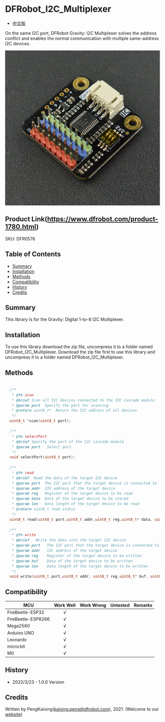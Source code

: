 # DFRobot_I2C_Multiplexer

- [中文版](./README_CN.md)

On the same I2C port, DFRobot Gravity: I2C Multiplexer solves the address conflict and enables the normal communication with multiple same-address I2C devices.

![正反面svg效果图](./resources/images/DFR0576.png)

## Product Link(https://www.dfrobot.com/product-1780.html)

SKU: DFR0576

## Table of Contents

* [Summary](#summary)
* [Installation](#installation)
* [Methods](#methods)
* [Compatibility](#compatibility)
* [History](#history)
* [Credits](#credits)

## Summary

This library is for the Gravity: Digital 1-to-8 I2C Multiplexer.

## Installation

To use this library download the zip file, uncompress it to a folder named DFRobot_I2C_Multiplexer.
Download the zip file first to use this library and uncompress it to a folder named DFRobot_I2C_Multiplexer.

## Methods

```C++

  /**
   * @fn scan
   * @brief Scan all I2C devices connected to the I2C cascade module
   * @param port  Specify the port for scanning
   * @return uint8_t*  Return the I2C address of all devices
   */
  uint8_t *scan(uint8_t port);

  /**
   * @fn selectPort
   * @brief Specify the port of the I2C cascade module
   * @param port   Select port
   */
  void selectPort(uint8_t port);

  /**
   * @fn read
   * @brief  Read the data of the target I2C device 
   * @param port  The I2C port that the target device is connected to
   * @param addr  I2C address of the target device
   * @param reg   Register of the target device to be read
   * @param data  Data of the target device to be stored
   * @param len   Data length of the target device to be read
   * @return uint8_t read status
   */
  uint8_t read(uint8_t port,uint8_t addr,uint8_t reg,uint8_t* data, uint8_t len);

  /**
   * @fn write
   * @brief   Write the data into the target I2C device 
   * @param port   The I2C port that the target device is connected to
   * @param addr   I2C address of the target device
   * @param reg    Register of the target device to be written
   * @param buf    Data of the target device to be written
   * @param len    Data length of the target device to be written
   */
  void write(uint8_t port,uint8_t addr, uint8_t reg,uint8_t* buf, uint8_t len);

```
## Compatibility

MCU                | Work Well | Work Wrong | Untested  | Remarks
------------------ | :----------: | :----------: | :---------: | -----
FireBeetle-ESP32  |      √       |             |            | 
FireBeetle-ESP8266|      √       |              |             | 
Mega2560  |      √       |             |            | 
Arduino UNO |       √      |             |            | 
Leonardo  |      √       |              |             | 
micro:bit  |      √       |              |             | 
M0  |      √       |              |             | 

## History

- 2022/3/23 - 1.0.0 Version

## Credits

Written by PengKaixing(kaixing.peng@dfrobot.com), 2021. (Welcome to our [website](https://www.dfrobot.com/))
